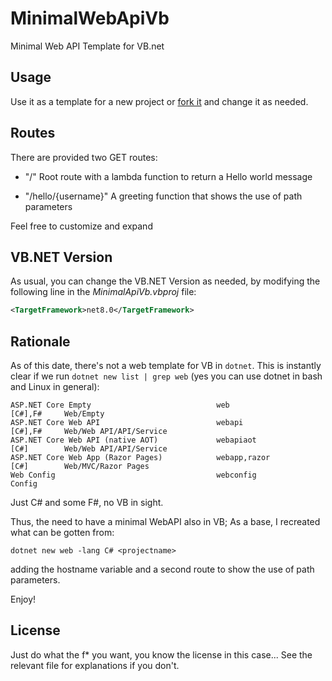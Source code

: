 # MinimalWebApiVb

Minimal Web API Template for VB.net

## Usage

Use it as a template for a new project or [fork it](https://docs.github.com/en/pull-requests/collaborating-with-pull-requests/working-with-forks/fork-a-repo) and change it as needed.

## Routes

There are provided two GET routes:

- "/" Root route with a lambda function to return a Hello world message

- "/hello/{username}" A greeting function that shows the use of path parameters

Feel free to customize and expand

## VB.NET Version

As usual, you can change the VB.NET Version as needed, by modifying the following line in the *MinimalApiVb.vbproj* file:

```xml
<TargetFramework>net8.0</TargetFramework>
```

## Rationale

As of this date, there's not a web template for VB in `dotnet`. This is instantly clear if we run `dotnet new list | grep web` (yes you can use  dotnet in bash and Linux in general):

```shell
ASP.NET Core Empty                            web                         [C#],F#     Web/Empty                 
ASP.NET Core Web API                          webapi                      [C#],F#     Web/Web API/API/Service   
ASP.NET Core Web API (native AOT)             webapiaot                   [C#]        Web/Web API/API/Service   
ASP.NET Core Web App (Razor Pages)            webapp,razor                [C#]        Web/MVC/Razor Pages       
Web Config                                    webconfig                               Config   
```

Just C# and some F#, no VB in sight.

Thus,  the need to have a minimal WebAPI also in VB; As a base, I recreated what can be gotten from:

```shell
dotnet new web -lang C# <projectname>
```

adding the hostname variable and a second route to show the use of path parameters.

Enjoy!

## License

Just do what the f* you want, you know the license in this case... See the relevant file for explanations if you don't.
